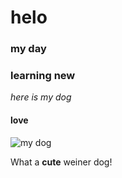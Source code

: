 # helo
### my day
### learning new
_here is my dog_
#### love

![my dog](https://tylosinfordogs.org/wp-content/uploads/2020/05/skin-tumors-in-dogs.jpg)

What a **cute** weiner dog! 